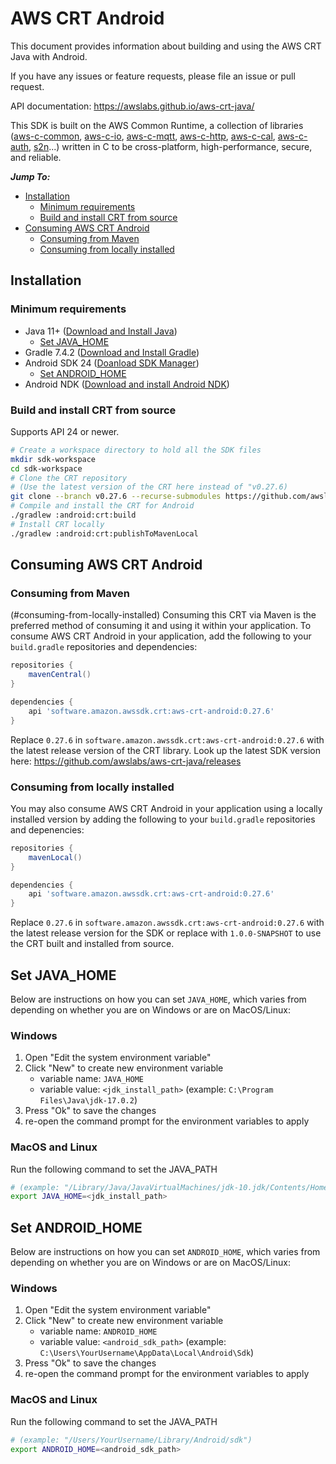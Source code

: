 # AWS CRT Android

This document provides information about building and using the AWS CRT Java with Android.

If you have any issues or feature requests, please file an issue or pull request.

API documentation: https://awslabs.github.io/aws-crt-java/

This SDK is built on the AWS Common Runtime, a collection of libraries
([aws-c-common](https://github.com/awslabs/aws-c-common),
[aws-c-io](https://github.com/awslabs/aws-c-io),
[aws-c-mqtt](https://github.com/awslabs/aws-c-mqtt),
[aws-c-http](https://github.com/awslabs/aws-c-http),
[aws-c-cal](https://github.com/awslabs/aws-c-cal),
[aws-c-auth](https://github.com/awslabs/aws-c-auth),
[s2n](https://github.com/awslabs/s2n)...) written in C to be
cross-platform, high-performance, secure, and reliable.

*__Jump To:__*

* [Installation](#installation)
  * [Minimum requirements](#minimum-requirements)
  * [Build and install CRT from source](#build-and-install-crt-from-source)
* [Consuming AWS CRT Android](#consuming-aws-crt-android)
  * [Consuming from Maven](#consuming-from-maven)
  * [Consuming from locally installed](#consuming-from-locally-installed)

## Installation

### Minimum requirements
* Java 11+ ([Download and Install Java](https://www.java.com/en/download/help/download_options.html))
  * [Set JAVA_HOME](#set-java_home)
* Gradle 7.4.2 ([Download and Install Gradle](https://gradle.org/install/))
* Android SDK 24 ([Doanload SDK Manager](https://developer.android.com/tools/releases/platform-tools#downloads))
  * [Set ANDROID_HOME](#set-android_home)
* Android NDK ([Download and install Android NDK](https://developer.android.com/ndk/downloads))

### Build and install CRT from source
Supports API 24 or newer.

``` sh
# Create a workspace directory to hold all the SDK files
mkdir sdk-workspace
cd sdk-workspace
# Clone the CRT repository
# (Use the latest version of the CRT here instead of "v0.27.6)
git clone --branch v0.27.6 --recurse-submodules https://github.com/awslabs/aws-crt-java.git
# Compile and install the CRT for Android
./gradlew :android:crt:build
# Install CRT locally
./gradlew :android:crt:publishToMavenLocal
```

## Consuming AWS CRT Android

### Consuming from Maven
(#consuming-from-locally-installed)
Consuming this CRT via Maven is the preferred method of consuming it and using it within your application. To consume
AWS CRT Android in your application, add the following to your `build.gradle` repositories and dependencies:

``` groovy
repositories {
    mavenCentral()
}

dependencies {
    api 'software.amazon.awssdk.crt:aws-crt-android:0.27.6'
}
```
Replace `0.27.6` in `software.amazon.awssdk.crt:aws-crt-android:0.27.6` with the latest release version of the CRT library.
Look up the latest SDK version here: https://github.com/awslabs/aws-crt-java/releases

### Consuming from locally installed
You may also consume AWS CRT Android in your application using a locally installed version by adding the
following to your `build.gradle` repositories and depenencies:
``` groovy
repositories {
    mavenLocal()
}

dependencies {
    api 'software.amazon.awssdk.crt:aws-crt-android:0.27.6'
}
```
Replace `0.27.6` in `software.amazon.awssdk.crt:aws-crt-android:0.27.6` with the latest release version for the SDK
or replace with `1.0.0-SNAPSHOT` to use the CRT built and installed from source.


## Set JAVA_HOME

Below are instructions on how you can set `JAVA_HOME`, which varies from depending on whether you are on Windows or are on MacOS/Linux:

### Windows
1. Open "Edit the system environment variable"
2. Click "New" to create new environment variable
   - variable name: `JAVA_HOME`
   - variable value: `<jdk_install_path>` (example: `C:\Program Files\Java\jdk-17.0.2`)
3. Press "Ok" to save the changes
4. re-open the command prompt for the environment variables to apply

### MacOS and Linux
Run the following command to set the JAVA_PATH
``` sh
# (example: "/Library/Java/JavaVirtualMachines/jdk-10.jdk/Contents/Home")
export JAVA_HOME=<jdk_install_path>
```

## Set ANDROID_HOME
Below are instructions on how you can set `ANDROID_HOME`, which varies from depending on whether you are on Windows or are on MacOS/Linux:

### Windows
1. Open "Edit the system environment variable"
2. Click "New" to create new environment variable
   - variable name: `ANDROID_HOME`
   - variable value: `<android_sdk_path>` (example: `C:\Users\YourUsername\AppData\Local\Android\Sdk`)
3. Press "Ok" to save the changes
4. re-open the command prompt for the environment variables to apply

### MacOS and Linux
Run the following command to set the JAVA_PATH
``` sh
# (example: "/Users/YourUsername/Library/Android/sdk")
export ANDROID_HOME=<android_sdk_path>
```